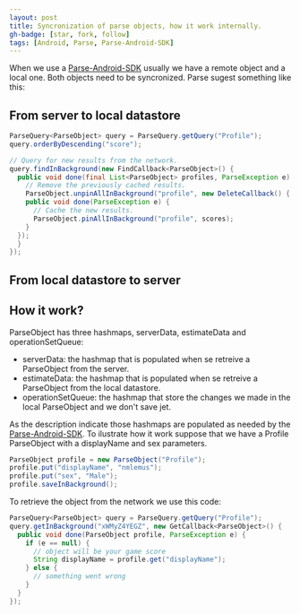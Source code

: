 ```yaml
---
layout: post
title: Syncronization of parse objects, how it work internally.
gh-badge: [star, fork, follow]
tags: [Android, Parse, Parse-Android-SDK]
---
```


When we use a [Parse-Android-SDK](https://docs.parseplatform.org/android/guide/) usually we have a remote object and a local one. Both objects need to be syncronized. Parse sugest something like this:

## From server to local datastore

```java
ParseQuery<ParseObject> query = ParseQuery.getQuery("Profile");
query.orderByDescending("score");

// Query for new results from the network.
query.findInBackground(new FindCallback<ParseObject>() {
  public void done(final List<ParseObject> profiles, ParseException e) {
    // Remove the previously cached results.
    ParseObject.unpinAllInBackground("profile", new DeleteCallback() {
    public void done(ParseException e) {
      // Cache the new results.
      ParseObject.pinAllInBackground("profile", scores);
    }
  });
  }
});
```


## From local datastore to server

## How it work?

ParseObject has three hashmaps, serverData, estimateData and operationSetQueue:
- serverData: the hashmap that is populated when se retreive a ParseObject from the server.
- estimateData: the hashmap that is populated when se retreive a ParseObject from the local datastore.
- operationSetQueue: the hashmap that store the changes we made in the local ParseObject and we don't save jet.

As the description indicate those hashmaps are populated as needed by the [Parse-Android-SDK](https://docs.parseplatform.org/android/guide/).  To ilustrate how it work suppose that we have a Profile ParseObject with a displayName and sex parameters.

```java
ParseObject profile = new ParseObject("Profile");
profile.put("displayName", "nmlemus");
profile.put("sex", "Male");
profile.saveInBackground();
```
To retrieve the object from the network we use this code:

```java
ParseQuery<ParseObject> query = ParseQuery.getQuery("Profile");
query.getInBackground("xWMyZ4YEGZ", new GetCallback<ParseObject>() {
  public void done(ParseObject profile, ParseException e) {
    if (e == null) {
      // object will be your game score
      String displayName = profile.get("displayName");
    } else {
      // something went wrong
    }
  }
});
```
